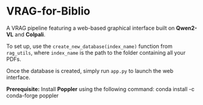 # VRAG-for-Biblio
A VRAG pipeline featuring a web-based graphical interface built on **Qwen2-VL** and **Colpali**.  

To set up, use the `create_new_database(index_name)` function from `rag_utils`, where `index_name` is the path to the folder containing all your PDFs.  

Once the database is created, simply run `app.py` to launch the web interface.  

**Prerequisite:** Install **Poppler** using the following command: conda install -c conda-forge poppler
